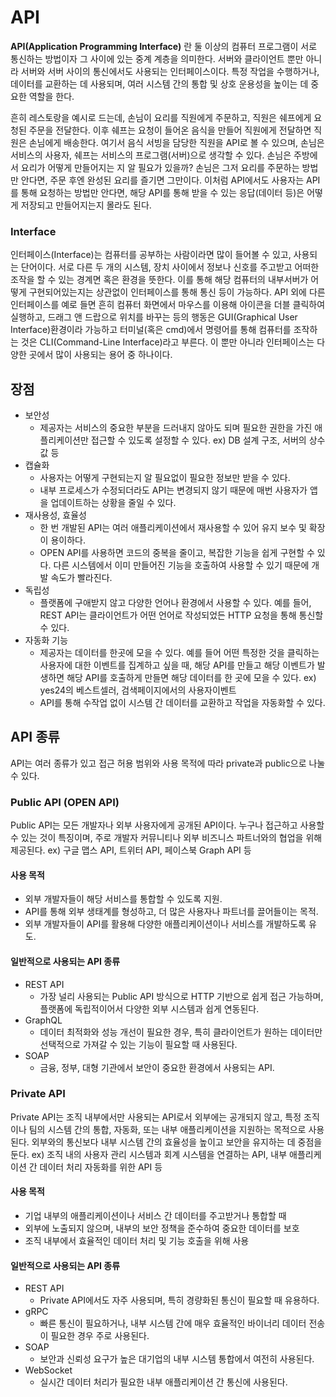 # API

**API(Application Programming Interface)** 란 둘 이상의 컴퓨터 프로그램이 서로 통신하는 방법이자 그 사이에 있는 중계 계층을 의미한다. 서버와 클라이언트 뿐만 아니라 서버와 서버 사이의 통신에서도 사용되는 인터페이스이다. 특정 작업을 수행하거나, 데이터를 교환하는 데 사용되며, 여러 시스템 간의 통합 및 상호 운용성을 높이는 데 중요한 역할을 한다.

흔히 레스토랑을 예시로 드는데, 손님이 요리를 직원에게 주문하고, 직원은 쉐프에게 요청된 주문을 전달한다. 이후 쉐프는 요청이 들어온 음식을 만들어 직원에게 전달하면 직원은 손님에게 배송한다. 여기서 음식 서빙을 담당한 직원을 API로 볼 수 있으며, 손님은 서비스의 사용자, 쉐프는 서비스의 프로그램(서버)으로 생각할 수 있다. 손님은 주방에서 요리가 어떻게 만들어지는 지 알 필요가 있을까? 손님은 그저 요리를 주문하는 방법만 안다면, 주문 후엔 완성된 요리를 즐기면 그만이다. 이처럼 API에서도 사용자는 API를 통해 요청하는 방법만 안다면, 해당 API를 통해 받을 수 있는 응답(데이터 등)은 어떻게 저장되고 만들어지는지 몰라도 된다.

### Interface

인터페이스(Interface)는 컴퓨터를 공부하는 사람이라면 많이 들어볼 수 있고, 사용되는 단어이다. 서로 다른 두 개의 시스템, 장치 사이에서 정보나 신호를 주고받고 어떠한 조작을 할 수 있는 경계면 혹은 환경을 뜻한다. 이를 통해 해당 컴퓨터의 내부서버가 어떻게 구현되어있는지는 상관없이 인터페이스를 통해 통신 등이 가능하다. API 외에 다른 인터페이스를 예로 들면 흔히 컴퓨터 화면에서 마우스를 이용해 아이콘을 더블 클릭하여 실행하고, 드래그 앤 드랍으로 위치를 바꾸는 등의 행동은 GUI(Graphical User Interface)환경이라 가능하고 터미널(혹은 cmd)에서 명령어를 통해 컴퓨터를 조작하는 것은 CLI(Command-Line Interface)라고 부른다. 이 뿐만 아니라 인터페이스는 다양한 곳에서 많이 사용되는 용어 중 하나이다.

## 장점

- 보안성
  - 제공자는 서비스의 중요한 부분을 드러내지 않아도 되며 필요한 권한을 가진 애플리케이션만 접근할 수 있도록 설정할 수 있다. ex) DB 설계 구조, 서버의 상수값 등
- 캡슐화
  - 사용자는 어떻게 구현되는지 알 필요없이 필요한 정보만 받을 수 있다.
  - 내부 프로세스가 수정되더라도 API는 변경되지 않기 때문에 매번 사용자가 앱을 업데이트하는 상황을 줄일 수 있다.
- 재사용성, 효율성
  - 한 번 개발된 API는 여러 애플리케이션에서 재사용할 수 있어 유지 보수 및 확장이 용이하다.
  - OPEN API를 사용하면 코드의 중복을 줄이고, 복잡한 기능을 쉽게 구현할 수 있다. 다른 시스템에서 이미 만들어진 기능을 호출하여 사용할 수 있기 때문에 개발 속도가 빨라진다.
- 독립성
  - 플랫폼에 구애받지 않고 다양한 언어나 환경에서 사용할 수 있다. 예를 들어, REST API는 클라이언트가 어떤 언어로 작성되었든 HTTP 요청을 통해 통신할 수 있다.
- 자동화 기능
  - 제공자는 데이터를 한곳에 모을 수 있다. 예를 들어 어떤 특정한 것을 클릭하는 사용자에 대한 이벤트를 집계하고 싶을 때, 해당 API를 만들고 해당 이벤트가 발생하면 해당 API를 호출하게 만들면 해당 데이터를 한 곳에 모을 수 있다. ex) yes24의 베스트셀러, 검색페이지에서의 사용자이벤트
  - API를 통해 수작업 없이 시스템 간 데이터를 교환하고 작업을 자동화할 수 있다.

## API 종류

API는 여러 종류가 있고 접근 허용 범위와 사용 목적에 따라 private과 public으로 나눌 수 있다.

### Public API (OPEN API)

Public API는 모든 개발자나 외부 사용자에게 공개된 API이다. 누구나 접근하고 사용할 수 있는 것이 특징이며, 주로 개발자 커뮤니티나 외부 비즈니스 파트너와의 협업을 위해 제공된다.
ex) 구글 맵스 API, 트위터 API, 페이스북 Graph API 등

#### 사용 목적

- 외부 개발자들이 해당 서비스를 통합할 수 있도록 지원.
- API를 통해 외부 생태계를 형성하고, 더 많은 사용자나 파트너를 끌어들이는 목적.
- 외부 개발자들이 API를 활용해 다양한 애플리케이션이나 서비스를 개발하도록 유도.

#### 일반적으로 사용되는 API 종류

- REST API
  - 가장 널리 사용되는 Public API 방식으로 HTTP 기반으로 쉽게 접근 가능하며, 플랫폼에 독립적이어서 다양한 외부 시스템과 쉽게 연동된다.
- GraphQL
  - 데이터 최적화와 성능 개선이 필요한 경우, 특히 클라이언트가 원하는 데이터만 선택적으로 가져갈 수 있는 기능이 필요할 때 사용된다.
- SOAP
  - 금융, 정부, 대형 기관에서 보안이 중요한 환경에서 사용되는 API.

### Private API

Private API는 조직 내부에서만 사용되는 API로서 외부에는 공개되지 않고, 특정 조직이나 팀의 시스템 간의 통합, 자동화, 또는 내부 애플리케이션을 지원하는 목적으로 사용된다. 외부와의 통신보다 내부 시스템 간의 효율성을 높이고 보안을 유지하는 데 중점을 둔다.
ex) 조직 내의 사용자 관리 시스템과 회계 시스템을 연결하는 API, 내부 애플리케이션 간 데이터 처리 자동화를 위한 API 등

#### 사용 목적

- 기업 내부의 애플리케이션이나 서비스 간 데이터를 주고받거나 통합할 때
- 외부에 노출되지 않으며, 내부의 보안 정책을 준수하여 중요한 데이터를 보호
- 조직 내부에서 효율적인 데이터 처리 및 기능 호출을 위해 사용

#### 일반적으로 사용되는 API 종류

- REST API
  - Private API에서도 자주 사용되며, 특히 경량화된 통신이 필요할 때 유용하다.
- gRPC
  - 빠른 통신이 필요하거나, 내부 시스템 간에 매우 효율적인 바이너리 데이터 전송이 필요한 경우 주로 사용된다.
- SOAP
  - 보안과 신뢰성 요구가 높은 대기업의 내부 시스템 통합에서 여전히 사용된다.
- WebSocket
  - 실시간 데이터 처리가 필요한 내부 애플리케이션 간 통신에 사용된다.
